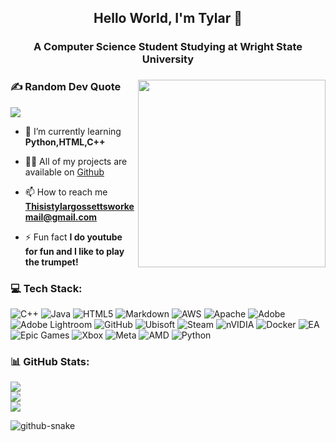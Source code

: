 [//]: # (🔭 I’m currently working on ....)
[//]: # (🌱 I’m currently learning ....)
[//]: # (- 💬 Ask me about ....)

<h2 align="center">Hello World, I'm Tylar 👋</h2>
<h3 align="center">A Computer Science Student Studying at Wright State University</h3>

###

<img align="right" height="300" src="https://media2.giphy.com/media/v1.Y2lkPTc5MGI3NjExYm84ZjFvc29qOGFiOXhsNGo4Njloc2loeGc5Yno5YXI0Y21tMG5uciZlcD12MV9pbnRlcm5hbF9naWZfYnlfaWQmY3Q9Zw/CiNdMhyzdUUtkSvitR/giphy.gif"/>

### ✍️ Random Dev Quote
![](https://quotes-github-readme.vercel.app/api?type=horizontal&theme=radical)

- 🌱 I’m currently learning **Python,HTML,C++**

- 👨‍💻 All of my projects are available on [Github](https://github.com/Saucy-tgossett?tab=projects)

- 📫 How to reach me **Thisistylargossettsworkemail@gmail.com**

- ⚡ Fun fact **I do youtube for fun and I like to play the trumpet!**

### 💻 Tech Stack:
![C++](https://img.shields.io/badge/c++-%2300599C.svg?style=for-the-badge&logo=c%2B%2B&logoColor=white) ![Java](https://img.shields.io/badge/java-%23ED8B00.svg?style=for-the-badge&logo=openjdk&logoColor=white) ![HTML5](https://img.shields.io/badge/html5-%23E34F26.svg?style=for-the-badge&logo=html5&logoColor=white) ![Markdown](https://img.shields.io/badge/markdown-%23000000.svg?style=for-the-badge&logo=markdown&logoColor=white) ![AWS](https://img.shields.io/badge/AWS-%23FF9900.svg?style=for-the-badge&logo=amazon-aws&logoColor=white) ![Apache](https://img.shields.io/badge/apache-%23D42029.svg?style=for-the-badge&logo=apache&logoColor=white) ![Adobe](https://img.shields.io/badge/adobe-%23FF0000.svg?style=for-the-badge&logo=adobe&logoColor=white) ![Adobe Lightroom](https://img.shields.io/badge/Adobe%20Lightroom-31A8FF.svg?style=for-the-badge&logo=Adobe%20Lightroom&logoColor=white) ![GitHub](https://img.shields.io/badge/github-%23121011.svg?style=for-the-badge&logo=github&logoColor=white) ![Ubisoft](https://img.shields.io/badge/Ubisoft-%23F5F5F5.svg?style=for-the-badge&logo=Ubisoft&logoColor=black) ![Steam](https://img.shields.io/badge/steam-%23000000.svg?style=for-the-badge&logo=steam&logoColor=white) ![nVIDIA](https://img.shields.io/badge/nVIDIA-%2376B900.svg?style=for-the-badge&logo=nVIDIA&logoColor=white) ![Docker](https://img.shields.io/badge/docker-%230db7ed.svg?style=for-the-badge&logo=docker&logoColor=white) ![EA](https://img.shields.io/badge/ea-%23000000.svg?style=for-the-badge&logo=ea&logoColor=white) ![Epic Games](https://img.shields.io/badge/epicgames-%23313131.svg?style=for-the-badge&logo=epicgames&logoColor=white) ![Xbox](https://img.shields.io/badge/xbox-%23107C10.svg?style=for-the-badge&logo=xbox&logoColor=white) ![Meta](https://img.shields.io/badge/Meta-%230467DF.svg?style=for-the-badge&logo=Meta&logoColor=white) ![AMD](https://img.shields.io/badge/AMD-%23000000.svg?style=for-the-badge&logo=amd&logoColor=white) ![Python](https://img.shields.io/badge/python-3670A0?style=for-the-badge&logo=python&logoColor=ffdd54)
### 📊 GitHub Stats:
![](https://github-readme-stats.vercel.app/api?username=saucy-tgossett&theme=radical&hide_border=false&include_all_commits=false&count_private=false)<br/>
![](https://nirzak-streak-stats.vercel.app/?user=saucy-tgossett&theme=radical&hide_border=false)<br/>
![](https://github-readme-stats.vercel.app/api/top-langs/?username=saucy-tgossett&theme=radical&hide_border=false&include_all_commits=false&count_private=false&layout=compact)

<picture>
  <source media="(prefers-color-scheme: dark)" srcset="https://raw.githubusercontent.com/tobiasmeyhoefer/tobiasmeyhoefer/output/github-snake-dark.svg" />
  <source media="(prefers-color-scheme: light)" srcset="https://raw.githubusercontent.com/tobiasmeyhoefer/tobiasmeyhoefer/output/github-snake.svg" />
  <img alt="github-snake" src="https://raw.githubusercontent.com/tobiasmeyhoefer/tobiasmeyhoefer/output/github-snake.svg" />
</picture>

<!-- Proudly created with the help of GPRM ( https://gprm.itsvg.in ) -->

